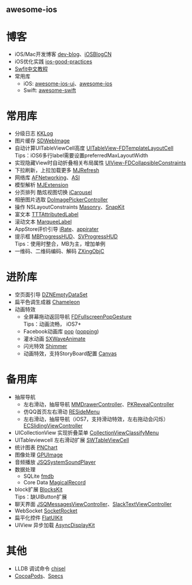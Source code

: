 ## awesome-ios ##

博客
==

* iOS/Mac开发博客 [dev-blog](https://github.com/nixzhu/dev-blog)、[iOSBlogCN](https://github.com/tangqiaoboy/iOSBlogCN)
* iOS优化实践 [ios-good-practices](https://github.com/futurice/ios-good-practices)
* [Swfit中文教程](https://github.com/numbbbbb/the-swift-programming-language-in-chinese)
* 常用库
   * iOS: [awesome-ios-ui](https://github.com/cjwirth/awesome-ios-ui)、[awesome-ios](https://github.com/vsouza/awesome-ios)        
   * Swift: [awesome-swift](https://github.com/matteocrippa/awesome-swift)



常用库
==

* 分级日志 [KKLog](https://github.com/Coneboy-k/KKLog)
* 图片缓存 [SDWebImage](https://github.com/rs/SDWebImage)    
* 自动计算UITableViewCell高度 [UITableView-FDTemplateLayoutCell](https://github.com/forkingdog/UITableView-FDTemplateLayoutCell)
  <br>Tips：iOS6多行label需要设置preferredMaxLayoutWidth
* 实现隐藏View时自动折叠相关布局属性 [UIView-FDCollapsibleConstraints](https://github.com/forkingdog/UIView-FDCollapsibleConstraints)
* 下拉刷新，上拉加载更多 [MJRefresh](https://github.com/CoderMJLee/MJRefresh)    
* 网络库 [AFNetworking](https://github.com/AFNetworking/AFNetworking)、[ASI](https://github.com/pokeb/asi-http-request)
* 模型解析 [MJExtension](https://github.com/CoderMJLee/MJExtension)
* 分页排列 酷炫视图切换 [iCarousel](https://github.com/nicklockwood/iCarousel)
* 相册图片选取 [DoImagePickerController](https://github.com/donobono/DoImagePickerController)
* 操作 NSLayoutConstraints [Masonry](https://github.com/SnapKit/Masonry)、[SnapKit](https://github.com/SnapKit/SnapKit)
* 富文本 [TTTAttributedLabel](https://github.com/TTTAttributedLabel/TTTAttributedLabel)
* 滚动文本 [MarqueeLabel](https://github.com/cbpowell/MarqueeLabel)
* AppStore评价引导 [iRate](https://github.com/nicklockwood/iRate)、[appirater](https://github.com/arashpayan/appirater)
* 提示框 [MBProgressHUD](https://github.com/jdg/MBProgressHUD)、[SVProgressHUD](https://github.com/TransitApp/SVProgressHUD)
  <br>Tips：使用时整合，MB为主，增加单例
* 一维码、二维码编码、解码 [ZXingObjC](https://github.com/TheLevelUp/ZXingObjC)
  


进阶库
==

* 空页面引导 [DZNEmptyDataSet](https://github.com/dzenbot/DZNEmptyDataSet)    
* 扁平色调生成器 [Chameleon](https://github.com/ViccAlexander/Chameleon)
* 动画特效
    * 全屏幕拖动返回导航 [FDFullscreenPopGesture](https://github.com/forkingdog/FDFullscreenPopGesture)
	  <br>Tips：动画流畅， iOS7+    
    * Facebook动画库 [pop](https://github.com/facebook/pop) ([popping](https://github.com/schneiderandre/popping))
    * 灌水动画 [SXWaveAnimate](https://github.com/dsxNiubility/SXWaveAnimate)
    * 闪光特效 [Shimmer](https://github.com/facebook/Shimmer)
    * 动画特效，支持StoryBoard配置 [Canvas](https://github.com/CanvasPod/Canvas)
     

     
备用库
==

* 抽屉导航
   * 左右滑动，抽屉导航 [MMDrawerController](https://github.com/mutualmobile/MMDrawerController)、[PKRevealController](https://github.com/pkluz/PKRevealController)
   * 仿QQ首页左右滑动 [RESideMenu](https://github.com/romaonthego/RESideMenu)
   * 左右滑动，抽屉导航（iOS7，支持滑动特效，左右拖动会闪烁）[ECSlidingViewController](https://github.com/ECSlidingViewController/ECSlidingViewController)
* UICollectionView 实现折叠菜单 [CollectionViewClassifyMenu](https://github.com/ChenYilong/CollectionViewClassifyMenu)
* UITableviewcell 左右滑动扩展 [SWTableViewCell](https://github.com/CEWendel/SWTableViewCell)
* 统计图表 [PNChart](https://github.com/kevinzhow/PNChart)
* 图像处理 [GPUImage](https://github.com/BradLarson/GPUImage)
* 音频播放 [JSQSystemSoundPlayer](https://github.com/jessesquires/JSQSystemSoundPlayer)
* 数据处理
    * SQLite [fmdb](https://github.com/ccgus/fmdb)
    * Core Data [MagicalRecord](https://github.com/magicalpanda/MagicalRecord)
* block扩展 [BlocksKit](https://github.com/zwaldowski/BlocksKit)
  <br>Tips：缺UIButton扩展
* 聊天界面 [JSQMessagesViewController](https://github.com/jessesquires/JSQMessagesViewController)、[SlackTextViewController](https://github.com/slackhq/SlackTextViewController)
* WebSocket [SocketRocket](https://github.com/square/SocketRocket)
* 扁平化控件 [FlatUIKit](https://github.com/Grouper/FlatUIKit)
* UIView 异步加载 [AsyncDisplayKit](https://github.com/facebook/AsyncDisplayKit)
 
    

其他
==

* LLDB 调试命令 [chisel](https://github.com/facebook/chisel)
* [CocoaPods](https://github.com/CocoaPods/CocoaPods)、[Specs](https://github.com/CocoaPods/Specs)
 
    
    
    
    


